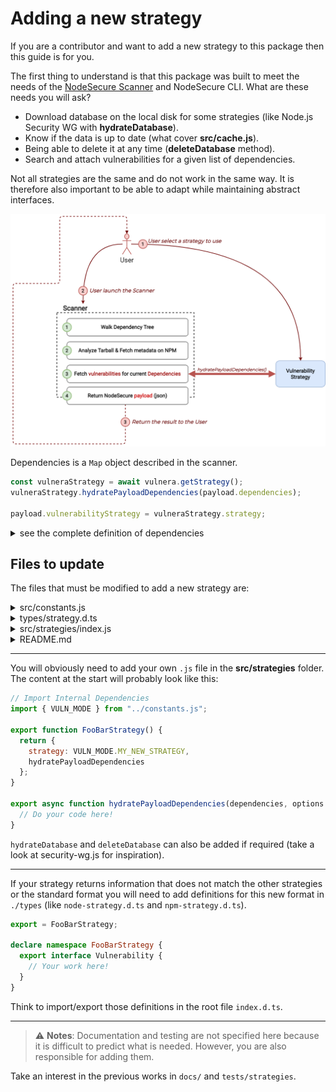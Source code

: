 # Adding a new strategy
If you are a contributor and want to add a new strategy to this package then this guide is for you.

The first thing to understand is that this package was built to meet the needs of the [NodeSecure Scanner](https://github.com/NodeSecure/scanner) and NodeSecure CLI. What are these needs you will ask?

- Download database on the local disk for some strategies (like Node.js Security WG with **hydrateDatabase**).
- Know if the data is up to date (what cover **src/cache.js**).
- Being able to delete it at any time (**deleteDatabase** method).
- Search and attach vulnerabilities for a given list of dependencies.

Not all strategies are the same and do not work in the same way. It is therefore also important to be able to adapt while maintaining abstract interfaces.

![](./images/scanner.png)

Dependencies is a `Map` object described in the scanner.

```js
const vulneraStrategy = await vulnera.getStrategy();
vulneraStrategy.hydratePayloadDependencies(payload.dependencies);

payload.vulnerabilityStrategy = vulneraStrategy.strategy;
```

<details><summary>see the complete definition of dependencies</summary>

dependencies is described by the type `Record<string, VersionDescriptor>`. And VersionDescriptor by the following interface:

```ts
interface VersionDescriptor {
    metadata: {
        dependencyCount: number;
        publishedCount: number;
        lastUpdateAt: number;
        lastVersion: number;
        hasChangedAuthor: boolean;
        hasManyPublishers: boolean;
        hasReceivedUpdateInOneYear: boolean;
        author: string | null;
        homepage: string | null;
        maintainers: Maintainer[];
        publishers: Publisher[];
    };
    versions: string[];
    vulnerabilities: Vulnerability[];
    [version: string]: {
        id: number;
        usedBy: Record<string, string>;
        size: number;
        description: string;
        author: string | Author;
        warnings: Warning[];
        composition: {
            extensions: string[];
            files: string[];
            minified: string[];
            required_files: string[];
            required_thirdparty: string[];
            required_nodejs: string[];
            unused: string[];
            missing: string[];
        };
        license: string | License[];
        flags: Flags;
        gitUrl: null | string;
    };
}
```

</details>

## Files to update

The files that must be modified to add a new strategy are:

<details><summary>src/constants.js</summary>

You must add a new constant in variable `VULN_MODE`
```js
export const VULN_MODE = Object.freeze({
  SECURITY_WG: "node",
  NPM_AUDIT: "npm",
  NONE: "none",
  MY_NEW_STRATEGY: "foobar" // <-- here
});
```

Also think to update the type definition of **VULN_MODE** in `types/api.d.ts`.

</details>

<details><summary>types/strategy.d.ts</summary>

It is necessary to add the name of your strategy in the exported type definitions.
```ts
declare namespace Strategy {
  export type Kind = "npm" | "node" | "none" | "foobar"; // <-- add the name here
```

</details>

<details><summary>src/strategies/index.js</summary>

This is the file we use to export and manage the initialization of a strategy.

The first line to update is the one who export all strategies at once.
```js
export { NPMAuditStrategy, SecurityWGStrategy, FooBarStrategy }; // <-- add yours here
```

And then it will be necessary to modify the function initStrategy to add a new case for your strategy.

```js
export async function initStrategy(strategy, options) {
  switch (strategy) {
    case VULN_MODE.SECURITY_WG:
      return Object.seal(await SecurityWGStrategy(options));

    case VULN_MODE.NPM_AUDIT:
      return Object.seal(NPMAuditStrategy());
    
    /** Add it at the end **/
    case VULN_MODE.MY_NEW_STRATEGY:
      return Object.seal(FooBarStrategy()); // <-- add options if required!
  }

  return Object.seal(NoneStrategy());
}
```

</details>

<details><summary>README.md</summary>

It is obviously necessary to add your strategy in the README. Also make sure that the codes and definitions are up to date.

</details>

---

You will obviously need to add your own `.js` file in the **src/strategies** folder. The content at the start will probably look like this:

```js
// Import Internal Dependencies
import { VULN_MODE } from "../constants.js";

export function FooBarStrategy() {
  return {
    strategy: VULN_MODE.MY_NEW_STRATEGY,
    hydratePayloadDependencies
  };
}

export async function hydratePayloadDependencies(dependencies, options = {}) {
  // Do your code here!
}
```

`hydrateDatabase` and `deleteDatabase` can also be added if required (take a look at security-wg.js for inspiration).

--- 

If your strategy returns information that does not match the other strategies or the standard format you will need to add definitions for this new format in `./types` (like `node-strategy.d.ts` and `npm-strategy.d.ts`).

```ts
export = FooBarStrategy;

declare namespace FooBarStrategy {
  export interface Vulnerability {
    // Your work here!
  }
}
```

Think to import/export those definitions in the root file `index.d.ts`.

---

> ⚠️ **Notes**: Documentation and testing are not specified here because it is difficult to predict what is needed. However, you are also responsible for adding them.

Take an interest in the previous works in `docs/` and `tests/strategies`. 
